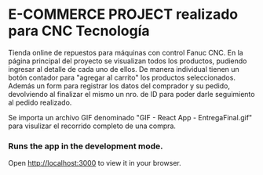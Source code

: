 
# E-COMMERCE PROJECT realizado para CNC Tecnología

Tienda online de repuestos para máquinas con control Fanuc CNC. 
En la página principal del proyecto se visualizan todos los productos, pudiendo ingresar al detalle de cada uno de ellos. De manera individual tienen un botón contador para "agregar al carrito" los productos seleccionados. Además un form para registrar los datos del comprador y su pedido, devolviendo al finalizar el mismo un nro. de ID para poder darle seguimiento al pedido realizado.

Se importa un archivo GIF denominado "GIF - React App - EntregaFinal.gif" para visulizar el recorrido completo de una compra.



### Runs the app in the development mode.
Open [http://localhost:3000](http://localhost:3000) to view it in your browser.
